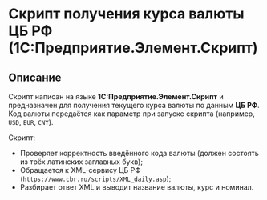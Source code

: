 # Скрипт получения курса валюты ЦБ РФ (1С:Предприятие.Элемент.Скрипт)

## Описание
Скрипт написан на языке **1С:Предприятие.Элемент.Скрипт** и предназначен для получения текущего курса валюты по данным **ЦБ РФ**.  
Код валюты передаётся как параметр при запуске скрипта (например, `USD`, `EUR`, `CNY`).

Скрипт:
- Проверяет корректность введённого кода валюты (должен состоять из трёх латинских заглавных букв);
- Обращается к XML-сервису ЦБ РФ (`https://www.cbr.ru/scripts/XML_daily.asp`);
- Разбирает ответ XML и выводит название валюты, курс и номинал.
